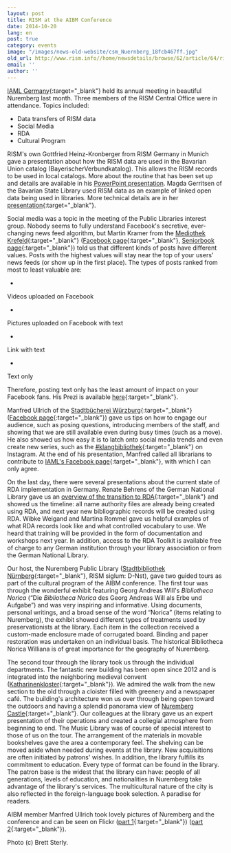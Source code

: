 ```yaml
---
layout: post
title: RISM at the AIBM Conference
date: 2014-10-20
lang: en
post: true
category: events
image: "/images/news-old-website/csm_Nuernberg_18fcb467ff.jpg"
old_url: http://www.rism.info//home/newsdetails/browse/62/article/64/rism-at-the-aibm-conference.html
email: ''
author: ''
---
```


[IAML Germany](http://www.aibm.info/){:target="_blank"} held its annual meeting in beautiful Nuremberg last month. Three members of the RISM Central Office were in attendance. Topics included:

- Data transfers of RISM data
- Social Media
- RDA
- Cultural Program

RISM's own Gottfried Heinz-Kronberger from RISM Germany in Munich gave a presentation about how the RISM data are used in the Bavarian Union catalog (BayerischerVerbundkatalog). This allows the RISM records to be used in local catalogs. More about the routine that has been set up and details are available in his [PowerPoint presentation](/resources-old-website/workgroups/munich/AIBM_2014.pptx). Magda Gerritsen of the Bavarian State Library used RISM data as an example of linked open data being used in libraries. More technical details are in her [presentation](http://www.aibm.info/wp-content/uploads/2014/10/Gerritsen_LOD_in_Musikbibliotheken.pdf){:target="_blank"}.

Social media was a topic in the meeting of the Public Libraries interest group. Nobody seems to fully understand Facebook's secretive, ever-changing news feed algorithm, but Martin Kramer from the [Mediothek Krefeld](http://www.mediothek-krefeld.de/){:target="_blank"} ([Facebook page](https://de-de.facebook.com/Mediothek.Krefeld){:target="_blank"}, [Seniorbook page](https://www.seniorbook.de/mediothek.krefeld){:target="_blank"}) told us that different kinds of posts have different values. Posts with the highest values will stay near the top of your users' news feeds (or show up in the first place). The types of posts ranked from most to least valuable are:

-

Videos uploaded on Facebook

-

Pictures uploaded on Facebook with text

-

Link with text

-

Text only


Therefore, posting text only has the least amount of impact on your Facebook fans. His Prezi is available [here](http://prezi.com/zkjfaz0edbwh/social-media-in-bibliotheken/){:target="_blank"}.

Manfred Ullrich of the [Stadtbücherei Würzburg](http://www.wuerzburg.de/de/buerger/stadtbuecherei/index.html){:target="_blank"} ([Facebook page](https://de-de.facebook.com/stadtbuecherei.wuerzburg){:target="_blank"}) gave us tips on how to engage our audience, such as posing questions, introducing members of the staff, and showing that we are still available even during busy times (such as a move). He also showed us how easy it is to latch onto social media trends and even create new series, such as the [#klangbibliothek](http://instagram.com/p/uEGbJXAt2Y/){:target="_blank"} on Instagram. At the end of his presentation, Manfred called all librarians to contribute to [IAML's Facebook page](https://www.facebook.com/iamlaibm){:target="_blank"}, with which I can only agree.

On the last day, there were several presentations about the current state of RDA implementation in Germany. Renate Behrens of the German National Library gave us an [overview of the transition to RDA](http://www.aibm.info/tagungen/2014-nuernberg/vortragsfolien/){:target="_blank"} and showed us the timeline: all name authority files are already being created using RDA, and next year new bibliographic records will be created using RDA. Wibke Weigand and Martina Rommel gave us helpful examples of what RDA records look like and what controlled vocabulary to use. We heard that training will be provided in the form of documentation and workshops next year. In addition, access to the RDA Toolkit is available free of charge to any German institution through your library association or from the German National Library.

Our host, the Nuremberg Public Library ([Stadtbibliothek Nürnberg](http://www.nuernberg.de/internet/stadtbibliothek/){:target="_blank"}, RISM siglum: D-Nst), gave two guided tours as part of the cultural program of the AIBM conference. The first tour was through the wonderful exhibit featuring Georg Andreas Will's _Bibliotheca Norica_ (“Die _Bibliotheca Norica_ des Georg Andreas Will als Erbe und Aufgabe”) and was very inspiring and informative. Using documents, personal writings, and a broad sense of the word “Norica” (items relating to Nuremberg), the exhibit showed different types of treatments used by preservationists at the library. Each item in the collection received a custom-made enclosure made of corrugated board. Binding and paper restoration was undertaken on an individual basis. The historical Bibliotheca Norica Williana is of great importance for the geography of Nuremberg.

The second tour through the library took us through the individual departments. The fantastic new building has been open since 2012 and is integrated into the neighboring medieval convent ([Katharinenkloster](http://de.wikipedia.org/wiki/Katharinenkloster_N%C3%BCrnberg){:target="_blank"}). We admired the walk from the new section to the old through a cloister filled with greenery and a newspaper café. The building's architecture won us over through being open toward the outdoors and having a splendid panorama view of [Nuremberg Castle](http://www.kaiserburg-nuernberg.de/){:target="_blank"}. Our colleagues at the library gave us an expert presentation of their operations and created a collegial atmosphere from beginning to end. The Music Library was of course of special interest to those of us on the tour. The arrangement of the materials in movable bookshelves gave the area a contemporary feel. The shelving can be moved aside when needed during events at the library. New acquisitions are often initiated by patrons' wishes. In addition, the library fulfills its commitment to education. Every type of format can be found in the library. The patron base is the widest that the library can have: people of all generations, levels of education, and nationalities in Nuremberg take advantage of the library's services. The multicultural nature of the city is also reflected in the foreign-language book selection. A paradise for readers.


AIBM member Manfred Ullrich took lovely pictures of Nuremberg and the conference and can be seen on Flickr ([part 1](https://www.flickr.com/photos/14172859@N06/sets/72157648512908495/){:target="_blank"}) ([part 2](https://www.flickr.com/photos/14172859@N06/sets/72157648758442795/){:target="_blank"}).


Photo (c) Brett Sterly.